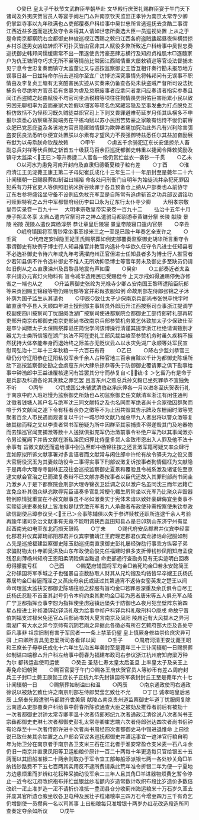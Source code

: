 <!-- { "loadSidebar": true } -->
　　○癸巳  皇太子千秋节文武群臣早朝毕赴  文华殿行庆贺礼赐群臣宴于午门天下诸司及外夷庆贺官员人等宴于阙左门△升南京钦天监监正孝钟为南京太常寺少卿仍掌监寺事以九年秩满也△吏部覆奏户科给事中吴世忠所言选巡抚去贪酷二事谓江西近益多盗而巡抚及守令未得其人请如世忠所奏选大臣一员巡视处置  上从之于是命南京都察院右佥都御史林俊巡视江西赐之敕曰江西各府盗贼蠭起昼夜纵横焚掠乡村杀逐男女凶焰转炽不可扑灭皆由官非其人赋役多弊所致近户科给事中吴世忠奏巡抚御史韩邦问懦缓庸常不出一策遂使贪污豪恶肆志横行及知府贞椎肌木□逐髓家户为仇王塘阴夺巧求无所不至等情前比常因江西贼情重大屡敕镇巡等官设法督捕未见宁息今世忠复奏而镇守太监董让又与巡按监察御史王哲互相讦奏行勘未报恐地方误事日甚一日兹特命尔前去巡视尔至宜广访博访深究事情先将韩邦问有无误事不职情由及李复贞王塘有无贪酷害民实迹从实奏来仍备查各处未获盗贼严督所司设法抚捕务令尽绝地方官员若有贪暴为虐及怠职废事者应拿问者拿问应奏请者指实参奏且闻江西盗贼之起由赋役不均官司坐派税粮等项往往狥情畏势阴佑巨害贻累小民以致穷困无聊相率为盗而豪家大姓假以佃客等项名色窝藏容隐及至事发曲为打点脱免互相仿效恬不为怪积习既久贼徒益炽官司上下则又畏罪避难苟延岁月任其纵横多不申报尔湏悉心访察痛革毙端务在平徭均赋以苏小民困苦势豪之家敢有怙恃不悛仍前瘠众肥已党恶庇盗及各该地方官员隐匿贼情肆为欺弊者痛加究治此外凡有兴利除害弭盗安民良法悉听尔便宜处置朕以尔素有才望风力不畏强御特兹悉任尔其益加奋励展布猷为以毋忝朕命钦哉故敕
　　○甲午
　　○虏五千余骑犯辽东长安堡掠杀人畜副总兵刘祥等伏兵御之斩首五十级获马百余匹巡抚都御史韩重以捷闻令降敕奖励及镇守太监梁＜王巳＞等升奏捷二人官各一级仍赏纻丝衣一袭钞一千贯
　　○乙未
　　○以河水为患免河南开封府及直隶归德衢夏粮子粒有差
　　○丁酉
　　○淮府清江王见淀薨王康王第二子母妃崔氏成化十三年生二十一年册封至是薨年二十六讣闻辍朝一日赐祭葬如制谥曰端裕  命各处问刑衙门自明年为始徒流并杂犯死罪囚犯系有力并官吏人等俱照旧纳米折谷赎罪于各县预备仓上纳从户部奏也△前协守辽东右参将盛铭坐守备不设例应免杖充军至是自陈常有追虏斩首之功兵部议谓铭功可赎罪特宥之△升中军都督府经历李曰□永为辽东行太仆寺少卿
　　大明孝宗敬皇帝实录卷一百九十一
　大明孝宗敬皇帝实录卷一百九十二
　　弘治十五年十月庚子朔孟冬享  太庙△遣内官祭司井之神△遣驸马都尉游泰黄镛分祭  长陵  献陵  景陵  裕陵  茂陵△遣仪宾杨淳祭  恭让章皇后陵寝  景皇帝陵寝口遣内官祭
　　○辛丑
　　○岷府镇国将军膺钞常坐事革禄米三之一至是已踰十年奏乞全支许之
　　○壬寅
　　○代府定安悼隐王妃王氏赐祭葬如例吏部覆奏监察御史胡华所言重守令事谓御史有缺例于博士行人知县推官并教官内选补今华欲久任守令凡进士任知县者不必选补御史令待六年或九年考满擢府州正官但进士任知县者多为博士行人推官者少若知县俱不许令选补御史不惟人无所劝抑恐博士等官年劳未及御史多至缺员仍请如旧例从之△直隶滦州及昌黎县地震有声如雷
　　○癸卯
　　○工部奏近者太监李兴请办元宵灯火物料有  旨令减半造用民已受赐但今  上天示戒如得通赐停免亦修省之一端也从之
　　○升监察御史张纶为光禄寺少卿△安南国王黎晖遣陪臣阮郁等来贡回赐王锦段等物仍赐阮郁等宴并彩叚衣服如例  命故刑部左侍郎张锦之子沐补荫为国子监生从其请也
　　○甲辰○致仕太子少保南京兵部尚书张悦卒悦字时敏直隶华亭县人天顺四年进士授刑部主事转员外郎历升江西按察司佥事浙江提调学校副使四川按察司丁忧服阕改湖广按察司使进都察院佥都御史工部侍郎转礼部再转吏部升南京右都御史南京吏部尚书改南京兵部参赞机务累乞休致加太子少保致仕至是卒讣闻赠太子太保赐祭葬谥庄简悦学问该博操行清谨其提学浙江杜绝请谒甄别才器尤为士类所信服在湖广执法不阿在吏礼工部风裁益峻至参赞机务时虽久疾稍不振然犹持大体卒能奉身而退始终之际盖亦无贬议云△以水灾免湖广永顺等处军民宣慰司弘治十二年十三年秋粮一千六百石有奇
　　○乙巳
　　○降右少监刘恭官三级仍分守辽阳恭在辽阳私役军余千余人占种官地三百余亩赃以千计为都御史陈瑶所劾下巡按监察御史勘之会虏寇东州大肆杀掠恭等失于防御御史覆请罪之俱下勘事给事中钟渤郎中王益谦覆核逮问有旨罢其分守而恭复自＜锍-釒＞乞留乃有是命于是兵部及科道各论其贪黩之罪乞罢  且言东州之败总兵孙文毅已坐死罪恭不宜独免不听
　　○丙午
　　○罚成国公朱辅武清伯赵承庆俸各一月以进冬至庆贺表行礼于南京中府入班迟慢为监察御史所劾也△初监察御史任文献清军浙江有闲住通判沈徵者钱塘人其户名与绝军沈三同文献特之及也名同而军绝者尚十余家徵因群聚而喧于外文献闻之遽下令有枉者余办之徵等不为止因共毁其告示牌及东栅阑时澂等党聚者百余人市民遇而观者复以千计一城尽哗文献乃枷总甲九人者出将以警众澂等复破其枷而释之又以李贵者常书军册疑为所中因群至其家捕贵不得遂毁其门及地器物而去镇巡官闻变捕澂等数十人送狱俱拟充军仍治澂前事令补绝户军乃以其事闻澂亦令男讼冤阙下并告文献在浙私淫民妇狎比侍童多贷人金致市恩出入人罪及他不法十余事有  旨徵文献还而遣给事中张弘至郎中杨锦往按之还言澂军籍可疑又率众肆行宜如原拟所诉文献事署对多言诬者而文献常与闲住郎中许纶有故令驿夫为之役又善大官厨役沉玉为其妻敛助役今二事得实事下刑部议澂复诉按事者狥情偏枉为文献隐于是再命大理寺寺副林正茂往会巡按监察御史夏景和覆验且令械系澂及诸证佐至京逮文献会官治之已而澂复奏辩不已文献亦奏按事者以臣代还故入其罪刑部尚书闵圭乃澂乡人于是下都察院会刑部大理寺锦衣卫廷调之议以澂户名虽同沈三而年远籍亡宜免佥补其倡众纵恣欺辱宪臣诬奏多官乱常梗化輙生厉阶坐以充军乃比聚众弃毁器物例原情犹重宜在不赦文献事虽不尽如澂奏实于宪体未谙以致奸豪肆侮宜坐奏事不实赎徒送吏奏处狱上皆准拟是狱党澂充军者九人承勘者布政使孙需按察使朱钦参政欧信副使吕璋参议吴＜王已＞佥事陈辅俱以失于参详赎杖还职所连逮千余人考验再踰年诸司杂治文献事有无竟不能明调狭西蓝田知县△是日卯刻山东济宁州有星起酉南光如电至东北而损天鼓鸣
　　○丁未
　　○赐代府安岳郡君并仪宾李经蒙化郡君并仪宾郭琦祁阳郡君并仪宾李镛靖江王府理定郡君仪宾龙骖诰命冠服如制△先是巡按福建监察御史陈玉劾巡抚南直隶御史彭礼屡经弹劾行事乖方纵容子弟求骗财物太仆寺卿吴洪及山东布政使俞俊先任福建时俱多支折俸钱钞凤阳知府孟俊残忍刻薄杨州知府王恩阳柔阴险俱当黜退  命吏部通行查勘务见有无实迹明白回奏毋得朦胧亏枉
　　○己酉
　　○赐楚府辅国将军均金□若死均金□若永安懿简王之孙镇国将军季城之子也强暴自恣数胁取人财其从兄均镏及均铬皆早卒嫂王氏杨氏寡居均金□若逼而淫之又蒸庶母余氏或延过其第通宵不返侍女銮英发之楚王以闻  命司理监太监扶安都御史陈璚往验之辞服有旨均金□若罪恶深重及余氏俱令自尽王氏杨氏忍耻不首革其封号仍令本府约束其助均金□若为恶者唐宋等五人俱充军△降广宁卫都指挥佥事李恕为指挥使坐虏寇镇远堡失于防御也△夜月犯垒壁阵东第四星△授进士孙祯潘铎赵铎汤礼敬为给事中祯户科铎兵科礼敬刑科○庚戌  命故宁晋伯刘福支过禄米免还官△兵部尚书刘大夏言南京及凤阳  陵庙近有大风拔木之异河南湖广有大水之异今京师有沉阴若雨之异据此各徵必有所召乞敕府部大臣及各处守臣凡事非  祖宗旧制有害于军民者一一条上禁革仍望  皇上慎厥身修益崇俭庶灾异可弭  上曰卿所言具见忠爱所司各看详以闻
　　○壬子
　　○周府河清王安沈薨王昭和王庶长子母李氏成化十六年生弘治五年袭封至是薨年三十三讣闻辍朝一日赐祭葬如制谥曰端穆△升户科左给事中蔚春为福建布政司右参议浙江杭州府知府梁万钟为尔  都转运盐使司运使
　　○癸丑  圣慈仁寿太皇太后圣旦  上率皇太子及亲王上寿免命妇朝贺
　　○赐百官宴于午门○赐各王府庆贺官员人等钞币有差△周府封兵王子封□土薨王康懿王庶长子正统九年先封镇国将军袭封封丘王至是薨年六十七讣闻辍朝一日
　　○赐祭葬如制谥曰和温
　　○丙辰
　　○南京通政使司右通政徐说以被劾乞致仕许之南京刑部左侍郎樊莹乞致仕不允
　　○丁巳  诚孝昭皇后忌辰  上祭奉先殿遣驸马都尉齐世美祭  献陵△南京贵州道监察御史年道丁忧服阕复除云南道△吏部覆奏户科给事中蔚春所陈欲通查大臣之被劾及推荐者前后有被劾十一次者都御史洪钟太常寺卿李温十次者侍郎郑纪九次者通政江清徐说八次者尚书王宗彝都御史史琳七次者都御史彭礼太常寺卿崔志端六次者侍郎张达四次者尚书侣钟有论荐至十一次者侍郎许进十次者尚书周经四次者都御史马中锡进退惟命  上曰徐说已致仕矣其余姑置之△户部会官议各巡抚都御史并漕运事宜一遮洋官行粮自明年为始卫分在南京者于南京各卫支米三石在江北者于淮安常盈仓支米麦一石八斗余仍旧一南京并直隶凤阳等卫运船粮价原计一百二十两每十年更造每只官给银五十五两而以其旧船准银二十两余则取办于军令宜工部每船添派银七两一各处钞关角□羊纳钱钞路费不下五七百两其实用反不逮所费请乘此荒年准令折银二年为便一宁夏地方边患烦重而岁辨红花耘种采摘动役军余二三年人且其角□羊进器物烦费乞暂令停止一近令松江府改织袍布并纻丝银丝纱准额内岁造常数计改织布段比岁造价多数倍改织一疋止准岁造一疋不请折价准抵一豊润县仓分收蓟州海运粮米十万石岁久革去并废其官所遗仓廒坐收各卫屯种及民壮子粒诸粮率三四万石今增至四万三千有奇乞仍增副使一员攒典一名以司其事  上曰船粮每只准增银十两岁办红花改造段造所司查奏定夺余如所议
　　○戊午
